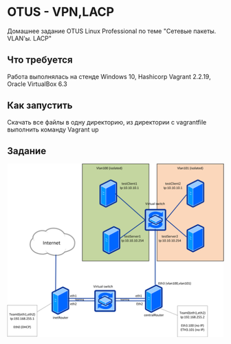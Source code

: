 # OTUS - VPN,LACP
Домашнее задание OTUS Linux Professional по теме "Сетевые пакеты. VLAN'ы. LACP"

## Что требуется
Работа выполнялась на стенде Windows 10, Hashicorp Vagrant 2.2.19, Oracle VirtualBox 6.3

## Как запустить
Скачать все файлы в одну директорию, из директории с vagrantfile выполнить команду Vagrant up

## Задание
![Схема](https://github.com/gardvor/Otus-Linux/blob/main/Otus-VLAN/network23-1801-024140.png)


